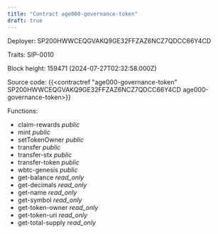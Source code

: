 ```yaml
---
title: "Contract age000-governance-token"
draft: true
---
```

Deployer: SP200HWWCEQGVAKQ9GE32FFZAZ6NCZ7QDCC66Y4CD

Traits:
 SIP-0010



Block height: 159471 (2024-07-27T02:32:58.000Z)

Source code: {{<contractref "age000-governance-token" SP200HWWCEQGVAKQ9GE32FFZAZ6NCZ7QDCC66Y4CD age000-governance-token>}}

Functions:

* claim-rewards _public_
* mint _public_
* setTokenOwner _public_
* transfer _public_
* transfer-stx _public_
* transfer-token _public_
* wbtc-genesis _public_
* get-balance _read_only_
* get-decimals _read_only_
* get-name _read_only_
* get-symbol _read_only_
* get-token-owner _read_only_
* get-token-uri _read_only_
* get-total-supply _read_only_
